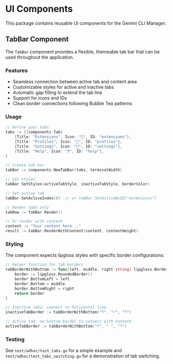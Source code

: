 # UI Components

This package contains reusable UI components for the Gemini CLI Manager.

## TabBar Component

The `TabBar` component provides a flexible, themeable tab bar that can be used throughout the application.

### Features

- Seamless connection between active tab and content area
- Customizable styles for active and inactive tabs
- Automatic gap filling to extend the tab line
- Support for icons and IDs
- Clean border connections following Bubble Tea patterns

### Usage

```go
// Define your tabs
tabs := []components.Tab{
    {Title: "Extensions", Icon: "🧩", ID: "extensions"},
    {Title: "Profiles", Icon: "👤", ID: "profiles"},
    {Title: "Settings", Icon: "🔧", ID: "settings"},
    {Title: "Help", Icon: "❓", ID: "help"},
}

// Create tab bar
tabBar := components.NewTabBar(tabs, terminalWidth)

// Set styles
tabBar.SetStyles(activeTabStyle, inactiveTabStyle, borderColor)

// Set active tab
tabBar.SetActiveIndex(0)  // or tabBar.SetActiveByID("extensions")

// Render tabs only
tabRow := tabBar.Render()

// Or render with content
content := "Your content here..."
result := tabBar.RenderWithContent(content, contentHeight)
```

### Styling

The component expects lipgloss styles with specific border configurations:

```go
// Helper function for tab borders
tabBorderWithBottom := func(left, middle, right string) lipgloss.Border {
    border := lipgloss.RoundedBorder()
    border.BottomLeft = left
    border.Bottom = middle
    border.BottomRight = right
    return border
}

// Inactive tabs: connect to horizontal line
inactiveTabBorder := tabBorderWithBottom("┴", "─", "┴")

// Active tab: no bottom border to connect with content
activeTabBorder := tabBorderWithBottom("┘", " ", "└")
```

### Testing

See `test/adhoc/test_tabs.go` for a simple example and `test/adhoc/test_tabs_switching.go` for a demonstration of tab switching.